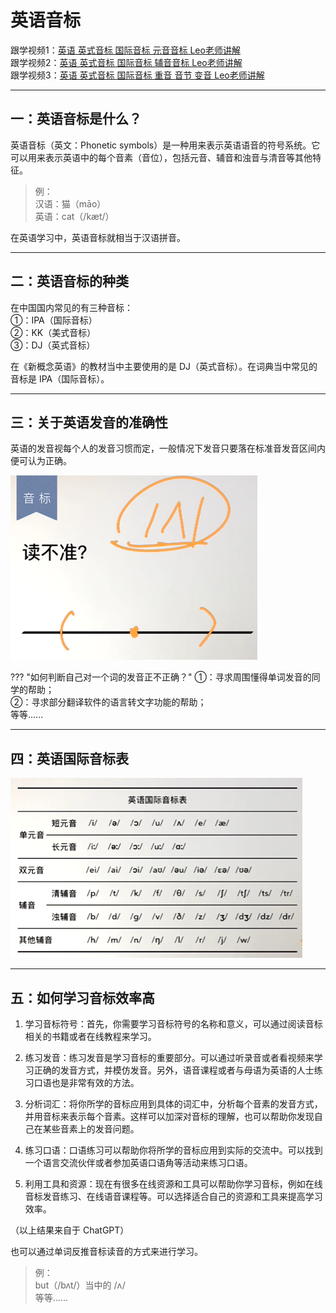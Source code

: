 # 英语音标

跟学视频1：<a href="https://www.bilibili.com/video/BV1u84y1c7JE" target="_blank">英语 英式音标 国际音标 元音音标 Leo老师讲解</a><br>
跟学视频2：<a href="https://www.bilibili.com/video/BV1zZ4y1F7F9" target="_blank">英语 英式音标 国际音标 辅音音标 Leo老师讲解</a><br>
跟学视频3：<a href="https://www.bilibili.com/video/BV1CV41177pS" target="_blank">英语 英式音标 国际音标 重音 音节 变音 Leo老师讲解</a>


---
## 一：英语音标是什么？
英语音标（英文：Phonetic symbols）是一种用来表示英语语音的符号系统。它可以用来表示英语中的每个音素（音位），包括元音、辅音和浊音与清音等其他特征。<br>
> 例：<br>
> 汉语：猫（māo）<br>
> 英语：cat（/kæt/）<br>

在英语学习中，英语音标就相当于汉语拼音。


---
## 二：英语音标的种类
在中国国内常见的有三种音标：<br>
①：IPA（国际音标）<br>
②：KK（美式音标）<br>
③：DJ（英式音标）<br>

在《新概念英语》的教材当中主要使用的是 DJ（英式音标）。在词典当中常见的音标是 IPA（国际音标）。


---
## 三：关于英语发音的准确性

英语的发音视每个人的发音习惯而定，一般情况下发音只要落在标准音发音区间内便可认为正确。

![](./img/phonetic-symbol_index-01.png)


??? "如何判断自己对一个词的发音正不正确？"
    ①：寻求周围懂得单词发音的同学的帮助；<br>
    ②：寻求部分翻译软件的语言转文字功能的帮助；<br>
    等等......


---
## 四：英语国际音标表

![](./img/EnglishIPATable.png)


---
## 五：如何学习音标效率高

1. 学习音标符号：首先，你需要学习音标符号的名称和意义，可以通过阅读音标相关的书籍或者在线教程来学习。

2. 练习发音：练习发音是学习音标的重要部分。可以通过听录音或者看视频来学习正确的发音方式，并模仿发音。另外，语音课程或者与母语为英语的人士练习口语也是非常有效的方法。

3. 分析词汇：将你所学的音标应用到具体的词汇中，分析每个音素的发音方式，并用音标来表示每个音素。这样可以加深对音标的理解，也可以帮助你发现自己在某些音素上的发音问题。

4. 练习口语：口语练习可以帮助你将所学的音标应用到实际的交流中。可以找到一个语言交流伙伴或者参加英语口语角等活动来练习口语。

5. 利用工具和资源：现在有很多在线资源和工具可以帮助你学习音标，例如在线音标发音练习、在线语音课程等。可以选择适合自己的资源和工具来提高学习效率。

（以上结果来自于 ChatGPT）<br>

也可以通过单词反推音标读音的方式来进行学习。<br>

> 例：<br>
> but（/bʌt/）当中的 /ʌ/<br>
> 等等......

